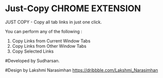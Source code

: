# Just-Copy CHROME EXTENSION

JUST COPY - Copy all tab links in just one click.

You can perform any of the following :
 
1. Copy Links from Current Window Tabs 
2. Copy Links from Other Window Tabs 
3. Copy Selected Links


#Developed by Sudharsan.

#Design by Lakshmi Narasimhan
https://dribbble.com/Lakshmi_Narasimhan

